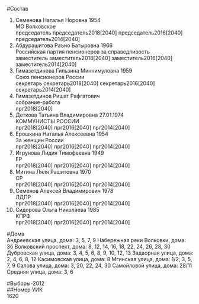 #Состав  
1. Семенова Наталья Норовна 1954  
    МО Волковское  
    председатель председатель2018[2040] председатель2016[2040] председатель2014[2040]  
2. Абдурашитова Раъно Батыровна 1966  
    Российская партия пенсионеров за справедливость  
    заместитель заместитель2018[2040] заместитель2016[2040] заместитель2014[2040]  
3. Гимазетдинова Гильзина Миннимуловна 1959  
    Союз пенсионеров России  
    секретарь секретарь2018[2040] секретарь2016[2040] секретарь2014[2040]  
4. Гимазетдинов Ришат Рафгатович  
    собрание-работа  
    прг2018[2040]  
5. Деткова Татьяна Владимировна 27.01.1974  
    КОММУНИСТЫ РОССИИ  
    прг2018[2040] прг2016[2040] прг2014[2040]  
6. Ерошкина Наталья Алексеевна 1954  
    За женщин России  
    прг2018[2040] прг2016[2040] прг2014[2040]  
7. Игрунова Лидия Тимофеевна 1949  
    ЕР  
    прг2018[2040] прг2016[2040] прг2014[2040]  
8. Митина Ляля Рашитовна 1970  
    СР  
    прг2018[2040] прг2016[2040] прг2014[2040]  
9. Семенов Алексей Владимирович 1978  
    ЛДПР  
    прг2018[2040] прг2016[2040] прг2014[2040]  
10. Сидорова Ольга Николаева 1985  
    КПРФ  
    прг2018[2040] прг2016[2040] прг2014[2040]  
  
#Дома  
Андреевская улица, дома: 3, 5, 7, 9 Набережная реки Волковки, дома: 3б Волковский проспект, дома: 8, 12, 14, 16, 18, 22, 24, 26, 28, 30 Дубровская улица, дома: 3, 4, 5, 6, 8, 9, 10, 12, 13 Задворная улица, дома: 2, 4, 6, 8, 12 Касимовская улица, дома: 8 Мгинская улица, дома: 1/2, 3, 5, 7, 9 Салова улица, дома: 3, 20, 22, 24, 30 Самойловой улица, дома: 28/11 Средняя улица, дома: 3, 6  
  
#Выборы-2012  
##Номер УИК  
1620  
